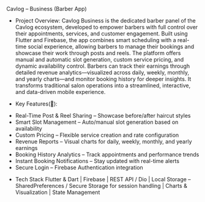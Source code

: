  Cavlog – Business (Barber App)
 
- Project Overview:
Cavlog Business is the dedicated barber panel of the Cavlog ecosystem, developed to empower barbers with full control over their appointments, services, and customer engagement. Built using Flutter and Firebase, the app combines smart scheduling with a real-time social experience, allowing barbers to manage their bookings and showcase their work through posts and reels.
The platform offers manual and automatic slot generation, custom service pricing, and dynamic availability control. Barbers can track their earnings through detailed revenue analytics—visualized across daily, weekly, monthly, and yearly charts—and monitor booking history for deeper insights. It transforms traditional salon operations into a streamlined, interactive, and data-driven mobile experience.

- Key Features(🚀):
* Real-Time Post & Reel Sharing – Showcase before/after haircut styles
* Smart Slot Management – Auto/manual slot generation based on availability
* Custom Pricing – Flexible service creation and rate configuration
* Revenue Reports – Visual charts for daily, weekly, monthly, and yearly earnings
* Booking History Analytics – Track appointments and performance trends
* Instant Booking Notifications – Stay updated with real-time alerts
* Secure Login – Firebase Authentication integration

- Tech Stack
Flutter & Dart | Firebase | REST API / Dio | Local Storage – SharedPreferences / Secure Storage for session handling | Charts & Visualization | State Management 

